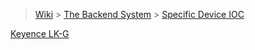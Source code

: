 > [Wiki](Home) > [The Backend System](The-Backend-System) > [Specific Device IOC](Specific-Device-IOC)

[Keyence LK-G](Keyence-LK-G)